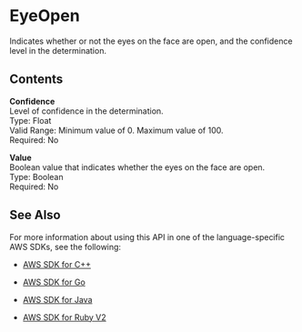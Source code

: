 # EyeOpen<a name="API_EyeOpen"></a>

Indicates whether or not the eyes on the face are open, and the confidence level in the determination\.

## Contents<a name="API_EyeOpen_Contents"></a>

 **Confidence**   
Level of confidence in the determination\.  
Type: Float  
Valid Range: Minimum value of 0\. Maximum value of 100\.  
Required: No

 **Value**   
Boolean value that indicates whether the eyes on the face are open\.  
Type: Boolean  
Required: No

## See Also<a name="API_EyeOpen_SeeAlso"></a>

For more information about using this API in one of the language\-specific AWS SDKs, see the following:

+  [AWS SDK for C\+\+](http://docs.aws.amazon.com/goto/SdkForCpp/rekognition-2016-06-27/EyeOpen) 

+  [AWS SDK for Go](http://docs.aws.amazon.com/goto/SdkForGoV1/rekognition-2016-06-27/EyeOpen) 

+  [AWS SDK for Java](http://docs.aws.amazon.com/goto/SdkForJava/rekognition-2016-06-27/EyeOpen) 

+  [AWS SDK for Ruby V2](http://docs.aws.amazon.com/goto/SdkForRubyV2/rekognition-2016-06-27/EyeOpen) 